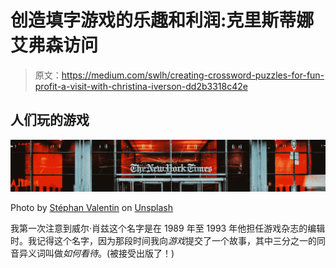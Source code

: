 # 创造填字游戏的乐趣和利润:克里斯蒂娜艾弗森访问

> 原文：<https://medium.com/swlh/creating-crossword-puzzles-for-fun-profit-a-visit-with-christina-iverson-dd2b3318c42e>

## 人们玩的游戏

![](img/ccd3d22b1bfa779fd63d3da2a450c4d5.png)

Photo by [Stéphan Valentin](https://unsplash.com/@valentinsteph?utm_source=unsplash&utm_medium=referral&utm_content=creditCopyText) on [Unsplash](https://unsplash.com/search/photos/new-york-times?utm_source=unsplash&utm_medium=referral&utm_content=creditCopyText)

我第一次注意到威尔·肖兹这个名字是在 1989 年至 1993 年他担任游戏杂志的编辑时。我记得这个名字，因为那段时间我向*游戏*提交了一个故事，其中三分之一的同音异义词叫做*如何看待*。(被接受出版了！)